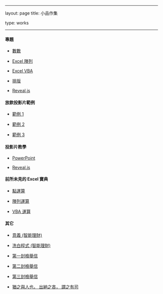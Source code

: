 ﻿---

layout: page
title: 小品作集

type: works

---



#### 專題



- <a target="_blank" href="https://doltegg.github.io/egg/demonstration/work/math.pdf">數數</a>

- <a target="_blank" href="https://doltegg.github.io/egg/demonstration/work/excel.pdf">Excel 陣列</a>

- <a target="_blank" href="https://doltegg.github.io/egg/demonstration/work/vba.pdf">Excel VBA</a>

- <a target="_blank" href="https://doltegg.github.io/egg/demonstration/work/typesetting.pdf">排版</a>

- <a target="_blank" href="https://doltegg.github.io/egg/demonstration.html#/">Reveal.js</a>



#### 放款投影片範例



- <a target="_blank" href="https://doltegg.github.io/egg/demonstration/work/loan.pdf">範例 1</a>

- <a target="_blank" href="https://doltegg.github.io/egg/demonstration/work/loan2.pdf">範例 2</a>

- <a target="_blank" href="https://doltegg.github.io/egg/demonstration/work/loan3.pdf">範例 3</a>



#### 投影片教學


- <a target="_blank" href="article/ppt.pdf">PowerPoint</a>

- <a target="_blank" href="https://doltegg.github.io/egg/demonstration.html#/">Reveal.js</a>



#### 前所未見的 Excel 寶典


- <a target="_blank" href="article/excel_fn.pdf">點運算</a>

- <a target="_blank" href="article/excel_arr.pdf">陣列運算</a>

- <a target="_blank" href="article/excel_vba.pdf">VBA 運算</a>



#### 其它


- <a target="_blank" href="article/robo.pdf">意義 (智能理財)</a>

- <a target="_blank" href="article/robo2.pdf">洗白程式 (智能理財)</a>

- <a target="_blank" href="">第一封檢舉信</a>

- <a target="_blank" href="">第二封檢舉信</a>

- <a target="_blank" href="">第三封檢舉信</a>

- <a target="_blank" href="">猶之與人也， 出納之吝， 謂之有司</a>



<!--Building...-->
